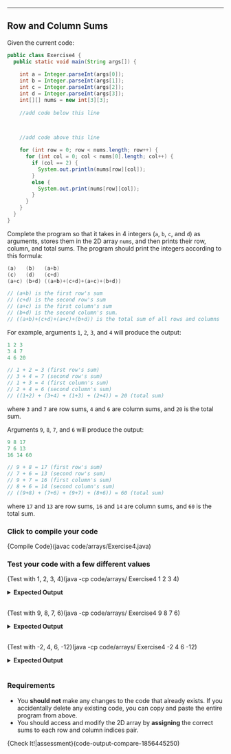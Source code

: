 ---

## Row and Column Sums
Given the current code:
```java
public class Exercise4 {
  public static void main(String args[]) {
    
    int a = Integer.parseInt(args[0]);
    int b = Integer.parseInt(args[1]);
    int c = Integer.parseInt(args[2]);
    int d = Integer.parseInt(args[3]);
    int[][] nums = new int[3][3];
    
    //add code below this line



    //add code above this line
    
    for (int row = 0; row < nums.length; row++) {
      for (int col = 0; col < nums[0].length; col++) {
        if (col == 2) {
          System.out.println(nums[row][col]);
        }
        else {
          System.out.print(nums[row][col]);
        }
      }
    }
  }
}
```

Complete the program so that it takes in 4 integers (`a`, `b`, `c`, and `d`) as arguments, stores them in the 2D array `nums`, and then prints their row, column, and total sums. The program should print the integers according to this formula:
```java
(a)   (b)   (a+b)
(c)   (d)   (c+d)
(a+c) (b+d) ((a+b)+(c+d)+(a+c)+(b+d))

// (a+b) is the first row's sum
// (c+d) is the second row's sum
// (a+c) is the first column's sum
// (b+d) is the second column's sum.
// ((a+b)+(c+d)+(a+c)+(b+d)) is the total sum of all rows and columns
```

For example, arguments `1`, `2`, `3`, and `4` will produce the output:
```java
1 2 3
3 4 7
4 6 20

// 1 + 2 = 3 (first row's sum)
// 3 + 4 = 7 (second row's sum)
// 1 + 3 = 4 (first column's sum)
// 2 + 4 = 6 (second column's sum)
// ((1+2) + (3+4) + (1+3) + (2+4)) = 20 (total sum)
```
where `3` and `7` are row sums, `4` and `6` are column sums, and `20` is the total sum.

Arguments `9`, `8`, `7`, and `6` will produce the output:
```java
9 8 17
7 6 13
16 14 60

// 9 + 8 = 17 (first row's sum)
// 7 + 6 = 13 (second row's sum)
// 9 + 7 = 16 (first column's sum)
// 8 + 6 = 14 (second column's sum)
// ((9+8) + (7+6) + (9+7) + (8+6)) = 60 (total sum)
```
where `17` and `13` are row sums, `16` and `14` are column sums, and `60` is the total sum.

### Click to compile your code
{Compile Code}(javac code/arrays/Exercise4.java)

### Test your code with a few different values

{Test with 1, 2, 3, 4}(java -cp code/arrays/ Exercise4 1 2 3 4)
<details><summary><b>Expected Output</b></summary><code>1 2 3</code><br><code>3 4 7</code><br><code>4 6 20</code></details><br>

{Test with 9, 8, 7, 6}(java -cp code/arrays/ Exercise4 9 8 7 6)
<details><summary><b>Expected Output</b></summary><code>9 8 17</code><br><code>7 6 13</code><br><code>16 14 60</code></details><br>

{Test with -2, 4, 6, -12}(java -cp code/arrays/ Exercise4 -2 4 6 -12)
<details><summary><b>Expected Output</b></summary><code>-2 4 2</code><br><code>6 -12 -6</code><br><code>4 -8 -8</code></details><br>

### Requirements
* You **should not** make any changes to the code that already exists. If you accidentally delete any existing code, you can copy and paste the entire program from above.
* You should access and modify the 2D array by **assigning** the correct sums to each row and column indices pair.

{Check It!|assessment}(code-output-compare-1856445250)
